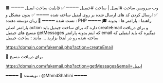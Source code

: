 🟫 وب سرویس ساخت #ایمیل | ساخت #جیمیل 
➖➖➖➖
✅ قابلیت ساخت ایمیل
➖➖➖➖
✅ ارسال کردن کد های ارسال شده بر روی ایمیل ساخته شده 
➖➖➖➖
✅ بدون مشکل و تست شده
➖➖➖➖
🖤 زبان توسعه دهنده : PHP
➖➖➖➖
🎓 راهنما : پارامتر ها : یدونه پارامتر اصلی action داره که برای ساخت جیمیل باید createEmail و برای دریافت مسیج های جیمیل getMessages که اینم یدونه پارامتر email میگیره که باید ایمیلی که ساخته شده رو در اینجا بزارید ...
مانند : ساخت جیمیل 

https://domain.com/fakemail.php?action=createEmail 

💎 برای دریافت مسیج

https://domain.com/fakemail.php?action=getMessages&email=ایمیل

➖➖➖➖
🤖 نویسنده : @MhmdShahini
➖➖➖➖
